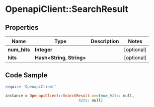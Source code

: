 # OpenapiClient::SearchResult

## Properties

Name | Type | Description | Notes
------------ | ------------- | ------------- | -------------
**num_hits** | **Integer** |  | [optional] 
**hits** | **Hash&lt;String, String&gt;** |  | [optional] 

## Code Sample

```ruby
require 'OpenapiClient'

instance = OpenapiClient::SearchResult.new(num_hits: null,
                                 hits: null)
```


